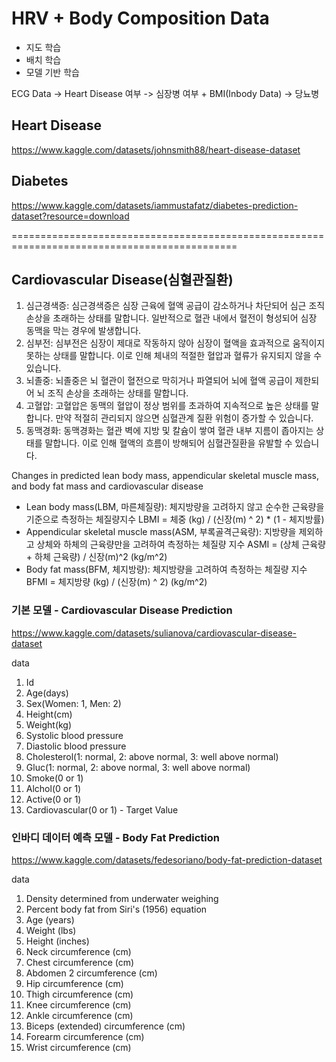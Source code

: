 # HRV + Body Composition Data

- 지도 학습
- 배치 학습
- 모델 기반 학습

ECG Data -> Heart Disease 여부 -> 심장병 여부 + BMI(Inbody Data) -> 당뇨병

## Heart Disease

https://www.kaggle.com/datasets/johnsmith88/heart-disease-dataset

## Diabetes

https://www.kaggle.com/datasets/iammustafatz/diabetes-prediction-dataset?resource=download

=============================================================================================

## Cardiovascular Disease(심혈관질환)

1. 심근경색증: 심근경색증은 심장 근육에 혈액 공급이 감소하거나 차단되어 심근 조직 손상을 초래하는 상태를 말합니다. 일반적으로 혈관 내에서 혈전이 형성되어 심장 동맥을 막는 경우에 발생합니다.
2. 심부전: 심부전은 심장이 제대로 작동하지 않아 심장이 혈액을 효과적으로 움직이지 못하는 상태를 말합니다. 이로 인해 체내의 적절한 혈압과 혈류가 유지되지 않을 수 있습니다.
3. 뇌졸중: 뇌졸중은 뇌 혈관이 혈전으로 막히거나 파열되어 뇌에 혈액 공급이 제한되어 뇌 조직 손상을 초래하는 상태를 말합니다.
4. 고혈압: 고혈압은 동맥의 혈압이 정상 범위를 초과하여 지속적으로 높은 상태를 말합니다. 만약 적절히 관리되지 않으면 심혈관계 질환 위험이 증가할 수 있습니다.
5. 동맥경화: 동맥경화는 혈관 벽에 지방 및 칼슘이 쌓여 혈관 내부 지름이 좁아지는 상태를 말합니다. 이로 인해 혈액의 흐름이 방해되어 심혈관질환을 유발할 수 있습니다.

Changes in predicted lean body mass, appendicular skeletal muscle mass, and body fat mass and cardiovascular disease

- Lean body mass(LBM, 마른체질량): 체지방량을 고려하지 않고 순수한 근육량을 기준으로 측정하는 체질량지수 LBMI = 체중 (kg) / (신장(m) ^ 2) * (1 - 체지방률)
- Appendicular skeletal muscle mass(ASM, 부록골격근육량): 지방량을 제외하고 상체와 하체의 근육량만을 고려하여 측정하는 체질량 지수 ASMI = (상체 근육량 + 하체 근육량) / 신장(m)^2 (kg/m^2)
- Body fat mass(BFM, 체지방량): 체지방량을 고려하여 측정하는 체질량 지수 BFMI = 체지방량 (kg) / (신장(m) ^ 2) (kg/m^2)

### 기본 모델 - Cardiovascular Disease Prediction

https://www.kaggle.com/datasets/sulianova/cardiovascular-disease-dataset

data

1. Id
2. Age(days)
3. Sex(Women: 1, Men: 2)
4. Height(cm)
5. Weight(kg)
6. Systolic blood pressure
7. Diastolic blood pressure
8. Cholesterol(1: normal, 2: above normal, 3: well above normal)
9. Gluc(1: normal, 2: above normal, 3: well above normal)
10. Smoke(0 or 1)
11. Alchol(0 or 1)
12. Active(0 or 1)
13. Cardiovascular(0 or 1) - Target Value

### 인바디 데이터 예측 모델 - Body Fat Prediction

https://www.kaggle.com/datasets/fedesoriano/body-fat-prediction-dataset

data

1. Density determined from underwater weighing
2. Percent body fat from Siri's (1956) equation
3. Age (years)
4. Weight (lbs)
5. Height (inches)
6. Neck circumference (cm)
7. Chest circumference (cm)
8. Abdomen 2 circumference (cm)
9. Hip circumference (cm)
10. Thigh circumference (cm)
11. Knee circumference (cm)
12. Ankle circumference (cm)
13. Biceps (extended) circumference (cm)
14. Forearm circumference (cm)
15. Wrist circumference (cm)
